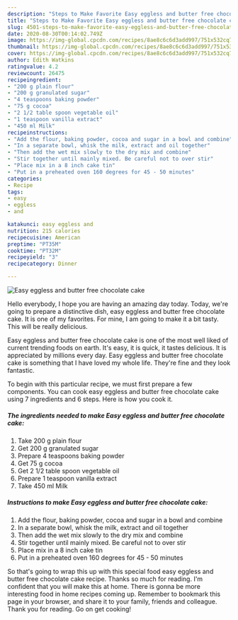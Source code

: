 ```yaml
---
description: "Steps to Make Favorite Easy eggless and butter free chocolate cake"
title: "Steps to Make Favorite Easy eggless and butter free chocolate cake"
slug: 4501-steps-to-make-favorite-easy-eggless-and-butter-free-chocolate-cake
date: 2020-08-30T00:14:02.749Z
image: https://img-global.cpcdn.com/recipes/8ae8c6c6d3add997/751x532cq70/easy-eggless-and-butter-free-chocolate-cake-recipe-main-photo.jpg
thumbnail: https://img-global.cpcdn.com/recipes/8ae8c6c6d3add997/751x532cq70/easy-eggless-and-butter-free-chocolate-cake-recipe-main-photo.jpg
cover: https://img-global.cpcdn.com/recipes/8ae8c6c6d3add997/751x532cq70/easy-eggless-and-butter-free-chocolate-cake-recipe-main-photo.jpg
author: Edith Watkins
ratingvalue: 4.2
reviewcount: 26475
recipeingredient:
- "200 g plain flour"
- "200 g granulated sugar"
- "4 teaspoons baking powder"
- "75 g cocoa"
- "2 1/2 table spoon vegetable oil"
- "1 teaspoon vanilla extract"
- "450 ml Milk"
recipeinstructions:
- "Add the flour, baking powder, cocoa and sugar in a bowl and combine"
- "In a separate bowl, whisk the milk, extract and oil together"
- "Then add the wet mix slowly to the dry mix and combine"
- "Stir together until mainly mixed. Be careful not to over stir"
- "Place mix in a 8 inch cake tin"
- "Put in a preheated oven 160 degrees for 45 - 50 minutes"
categories:
- Recipe
tags:
- easy
- eggless
- and

katakunci: easy eggless and 
nutrition: 215 calories
recipecuisine: American
preptime: "PT35M"
cooktime: "PT32M"
recipeyield: "3"
recipecategory: Dinner

---
```



![Easy eggless and butter free chocolate cake](https://img-global.cpcdn.com/recipes/8ae8c6c6d3add997/751x532cq70/easy-eggless-and-butter-free-chocolate-cake-recipe-main-photo.jpg)

Hello everybody, I hope you are having an amazing day today. Today, we're going to prepare a distinctive dish, easy eggless and butter free chocolate cake. It is one of my favorites. For mine, I am going to make it a bit tasty. This will be really delicious.

Easy eggless and butter free chocolate cake is one of the most well liked of current trending foods on earth. It's easy, it is quick, it tastes delicious. It is appreciated by millions every day. Easy eggless and butter free chocolate cake is something that I have loved my whole life. They're fine and they look fantastic.




To begin with this particular recipe, we must first prepare a few components. You can cook easy eggless and butter free chocolate cake using 7 ingredients and 6 steps. Here is how you cook it.

<!--inarticleads1-->

##### The ingredients needed to make Easy eggless and butter free chocolate cake:

1. Take 200 g plain flour
1. Get 200 g granulated sugar
1. Prepare 4 teaspoons baking powder
1. Get 75 g cocoa
1. Get 2 1/2 table spoon vegetable oil
1. Prepare 1 teaspoon vanilla extract
1. Take 450 ml Milk




<!--inarticleads2-->

##### Instructions to make Easy eggless and butter free chocolate cake:

1. Add the flour, baking powder, cocoa and sugar in a bowl and combine
1. In a separate bowl, whisk the milk, extract and oil together
1. Then add the wet mix slowly to the dry mix and combine
1. Stir together until mainly mixed. Be careful not to over stir
1. Place mix in a 8 inch cake tin
1. Put in a preheated oven 160 degrees for 45 - 50 minutes




So that's going to wrap this up with this special food easy eggless and butter free chocolate cake recipe. Thanks so much for reading. I'm confident that you will make this at home. There is gonna be more interesting food in home recipes coming up. Remember to bookmark this page in your browser, and share it to your family, friends and colleague. Thank you for reading. Go on get cooking!
